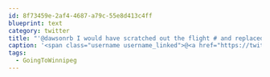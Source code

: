 ```yaml
---
id: 8f73459e-2af4-4687-a79c-55e8d413c4ff
blueprint: text
category: twitter
title: "'@dawsonrb I would have scratched out the flight # and replaced with somewhere tropical. #GoingToWinnipeg"
caption: '<span class="username username_linked">@<a href="https://twitter.com/dawsonrb" title="Robert Dawson">dawsonrb</a></span> I would have scratched out the flight # and replaced with somewhere tropical. <span class="hashtag hashtag_local">#<a href="http://tweettemp.darylchymko.ca/?tag=goingtowinnipeg">GoingToWinnipeg</a>'
tags:
  - GoingToWinnipeg
---
```

